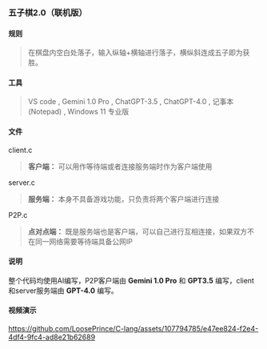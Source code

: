 ### 五子棋2.0（联机版）
#### 规则
> 在棋盘内空白处落子，输入纵轴+横轴进行落子，横纵斜连成五子即为获胜。
#### 工具
> VS code , Gemini 1.0 Pro , ChatGPT-3.5 , ChatGPT-4.0 , 记事本(Notepad) , Windows 11 专业版
#### 文件
client.c
> **客户端：** 可以用作等待端或者连接服务端时作为客户端使用

server.c
> **服务端：** 本身不具备游戏功能，只负责将两个客户端进行连接

P2P.c
> **点对点端：** 既是服务端也是客户端，可以自己进行互相连接，如果双方不在同一网络需要等待端具备公网IP

#### 说明
整个代码均使用AI编写，P2P客户端由 **Gemini 1.0 Pro** 和 **GPT3.5** 编写，client和server服务端由 **GPT-4.0** 编写。

#### 视频演示
https://github.com/LoosePrince/C-lang/assets/107794785/e47ee824-f2e4-4df4-9fc4-ad8e21b62689

